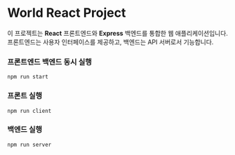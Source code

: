 # World React Project

이 프로젝트는 **React** 프론트엔드와 **Express** 백엔드를 통합한 웹 애플리케이션입니다. 프론트엔드는 사용자 인터페이스를 제공하고, 백엔드는 API 서버로서 기능합니다.

### 프론트엔드 백엔드 동시 실행
```
npm run start
```

### 프론트 실행
```
npm run client
````

### 백엔드 실행
```
npm run server
```
